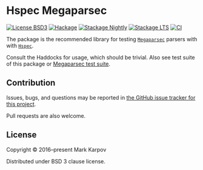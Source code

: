 # Hspec Megaparsec

[![License BSD3](https://img.shields.io/badge/license-BSD3-brightgreen.svg)](http://opensource.org/licenses/BSD-3-Clause)
[![Hackage](https://img.shields.io/hackage/v/hspec-megaparsec.svg?style=flat)](https://hackage.haskell.org/package/hspec-megaparsec)
[![Stackage Nightly](http://stackage.org/package/hspec-megaparsec/badge/nightly)](http://stackage.org/nightly/package/hspec-megaparsec)
[![Stackage LTS](http://stackage.org/package/hspec-megaparsec/badge/lts)](http://stackage.org/lts/package/hspec-megaparsec)
[![CI](https://github.com/mrkkrp/hspec-megaparsec/actions/workflows/ci.yaml/badge.svg)](https://github.com/mrkkrp/hspec-megaparsec/actions/workflows/ci.yaml)

The package is the recommended library for testing
[`Megaparsec`](https://hackage.haskell.org/package/megaparsec) parsers with
with [`Hspec`](https://hackage.haskell.org/package/hspec).

Consult the Haddocks for usage, which should be trivial. Also see test suite
of this package or [Megaparsec test
suite](https://github.com/mrkkrp/megaparsec/tree/master/tests).

## Contribution

Issues, bugs, and questions may be reported in [the GitHub issue tracker for
this project](https://github.com/mrkkrp/hspec-megaparsec/issues).

Pull requests are also welcome.

## License

Copyright © 2016–present Mark Karpov

Distributed under BSD 3 clause license.
